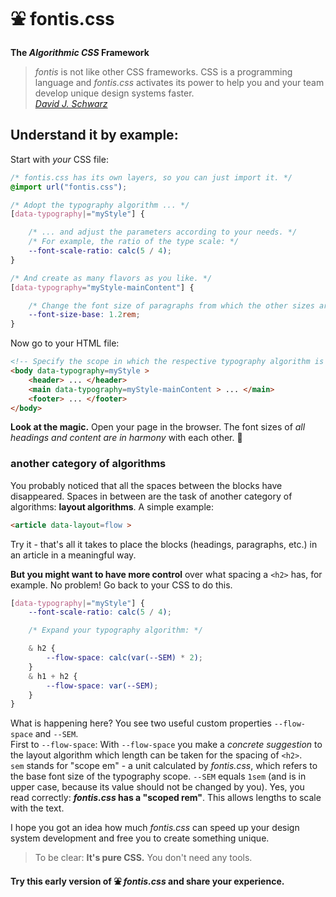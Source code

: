 # ⛲ fontis.css

**The _Algorithmic CSS_ Framework**

> _fontis_ is not like other CSS frameworks. CSS is a programming language and _fontis.css_ activates its power to help you and your team develop unique design systems faster.  
<cite>[David J. Schwarz](https://davidschwarz.eu/)</cite>

## Understand it by example:

Start with _your_ CSS file:

```css
/* fontis.css has its own layers, so you can just import it. */
@import url("fontis.css");

/* Adopt the typography algorithm ... */
[data-typography|="myStyle"] {

    /* ... and adjust the parameters according to your needs. */
    /* For example, the ratio of the type scale: */
    --font-scale-ratio: calc(5 / 4);
}

/* And create as many flavors as you like. */
[data-typography="myStyle-mainContent"] {

    /* Change the font size of paragraphs from which the other sizes are calculated. */
    --font-size-base: 1.2rem;
}
```

Now go to your HTML file:

```html
<!-- Specify the scope in which the respective typography algorithm is to be applied. -->
<body data-typography=myStyle >
    <header> ... </header>
    <main data-typography=myStyle-mainContent > ... </main>
    <footer> ... </footer>
</body>
```
__Look at the magic.__ Open your page in the browser. The font sizes of _all headings and content are in harmony_ with each other. 🎉

### another category of algorithms

You probably noticed that all the spaces between the blocks have disappeared. Spaces in between are the task of another category of algorithms: **layout algorithms**. A simple example:

```html
<article data-layout=flow >
```
Try it - that's all it takes to place the blocks (headings, paragraphs, etc.) in an article in a meaningful way.

**But you might want to have more control** over what spacing a `<h2>` has, for example. No problem! Go back to your CSS to do this.

```css
[data-typography|="myStyle"] {
    --font-scale-ratio: calc(5 / 4);

    /* Expand your typography algorithm: */

    & h2 {
        --flow-space: calc(var(--SEM) * 2);
    }
    & h1 + h2 {
        --flow-space: var(--SEM);
    }
}
```

What is happening here? You see two useful custom properties `--flow-space` and `--SEM`.  
First to `--flow-space`: With `--flow-space` you make a _concrete suggestion_ to the layout algorithm which length can be taken for the spacing of `<h2>`.  
`sem` stands for "scope em" - a unit calculated by _fontis.css_, which refers to the base font size of the typography scope. `--SEM` equals `1sem` (and is in upper case, because its value should not be changed by you). Yes, you read correctly: **_fontis.css_ has a "scoped rem"**. This allows lengths to scale with the text.

I hope you got an idea how much _fontis.css_ can speed up your design system development and free you to create something unique.

> To be clear: **It's pure CSS.** You don't need any tools.

**Try this early version of ⛲ _fontis.css_ and share your experience.**
